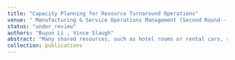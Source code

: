 ```yaml
---
title: "Capacity Planning for Resource Turnaround Operations"
venue: " Manufacturing & Service Operations Management (Second Round---Major Revision)"
status: "under_review"
authors: "Buyun Li , Vince Slaugh"
abstract: "Many shared resources, such as hotel rooms or rental cars, require cleaning, charging, or some other operation to turn around the resources between successive customer uses. We study staffing and shift planning decisions for the turnaround service capacity in order to minimize the sum of customer waiting and staffing costs. Random customer departures, random customer arrivals, and worker shifts with breaks add to the managerial challenge. Using the frameworks of diminishing returns submodularity and M-convexity, we demonstrate analytical properties for capacity decisions in three staffing scenarios, including our primary model that focuses on shift planning. We propose a solution heuristic that efficiently provides near-optimal solutions. We illustrate the value of our model for hotel housekeeping operations using data from a large city-center hotel. Reallocating some room attendants to different shift start times, especially later in the day compared to current practice, can effectively eliminate guest waiting after the posted check-in time. Hotels can reduce room attendant idleness and room readiness issues by departing from the common industry practice of all workers starting at 8:00 am. Simply having two shift start times in the morning may virtually eliminate waiting and help in recruiting and retaining workers."
collection: publications
---
```


